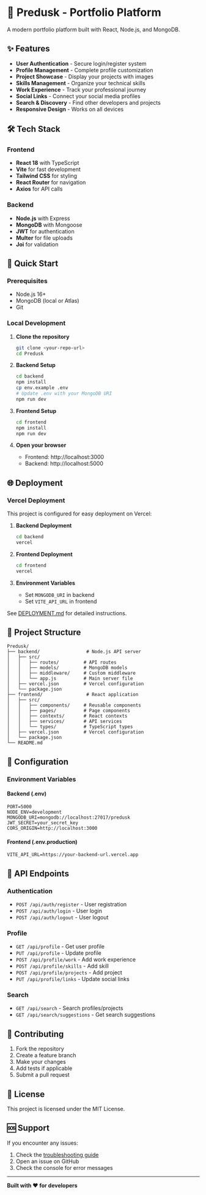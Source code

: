 # 🚀 Predusk - Portfolio Platform

A modern portfolio platform built with React, Node.js, and MongoDB.

## ✨ Features

- **User Authentication** - Secure login/register system
- **Profile Management** - Complete profile customization
- **Project Showcase** - Display your projects with images
- **Skills Management** - Organize your technical skills
- **Work Experience** - Track your professional journey
- **Social Links** - Connect your social media profiles
- **Search & Discovery** - Find other developers and projects
- **Responsive Design** - Works on all devices

## 🛠️ Tech Stack

### Frontend
- **React 18** with TypeScript
- **Vite** for fast development
- **Tailwind CSS** for styling
- **React Router** for navigation
- **Axios** for API calls

### Backend
- **Node.js** with Express
- **MongoDB** with Mongoose
- **JWT** for authentication
- **Multer** for file uploads
- **Joi** for validation

## 🚀 Quick Start

### Prerequisites
- Node.js 16+
- MongoDB (local or Atlas)
- Git

### Local Development

1. **Clone the repository**
   ```bash
   git clone <your-repo-url>
   cd Predusk
   ```

2. **Backend Setup**
   ```bash
   cd backend
   npm install
   cp env.example .env
   # Update .env with your MongoDB URI
   npm run dev
   ```

3. **Frontend Setup**
   ```bash
   cd frontend
   npm install
   npm run dev
   ```

4. **Open your browser**
   - Frontend: http://localhost:3000
   - Backend: http://localhost:5000

## 🌐 Deployment

### Vercel Deployment

This project is configured for easy deployment on Vercel:

1. **Backend Deployment**
   ```bash
   cd backend
   vercel
   ```

2. **Frontend Deployment**
   ```bash
   cd frontend
   vercel
   ```

3. **Environment Variables**
   - Set `MONGODB_URI` in backend
   - Set `VITE_API_URL` in frontend

See [DEPLOYMENT.md](./DEPLOYMENT.md) for detailed instructions.

## 📁 Project Structure

```
Predusk/
├── backend/                 # Node.js API server
│   ├── src/
│   │   ├── routes/         # API routes
│   │   ├── models/         # MongoDB models
│   │   ├── middleware/     # Custom middleware
│   │   └── app.js          # Main server file
│   ├── vercel.json         # Vercel configuration
│   └── package.json
├── frontend/                # React application
│   ├── src/
│   │   ├── components/     # Reusable components
│   │   ├── pages/          # Page components
│   │   ├── contexts/       # React contexts
│   │   ├── services/       # API services
│   │   └── types/          # TypeScript types
│   ├── vercel.json         # Vercel configuration
│   └── package.json
└── README.md
```

## 🔧 Configuration

### Environment Variables

#### Backend (.env)
```env
PORT=5000
NODE_ENV=development
MONGODB_URI=mongodb://localhost:27017/predusk
JWT_SECRET=your_secret_key
CORS_ORIGIN=http://localhost:3000
```

#### Frontend (.env.production)
```env
VITE_API_URL=https://your-backend-url.vercel.app
```

## 📱 API Endpoints

### Authentication
- `POST /api/auth/register` - User registration
- `POST /api/auth/login` - User login
- `POST /api/auth/logout` - User logout

### Profile
- `GET /api/profile` - Get user profile
- `PUT /api/profile` - Update profile
- `POST /api/profile/work` - Add work experience
- `POST /api/profile/skills` - Add skill
- `POST /api/profile/projects` - Add project
- `PUT /api/profile/links` - Update social links

### Search
- `GET /api/search` - Search profiles/projects
- `GET /api/search/suggestions` - Get search suggestions

## 🤝 Contributing

1. Fork the repository
2. Create a feature branch
3. Make your changes
4. Add tests if applicable
5. Submit a pull request

## 📄 License

This project is licensed under the MIT License.

## 🆘 Support

If you encounter any issues:
1. Check the [troubleshooting guide](./DEPLOYMENT.md#troubleshooting)
2. Open an issue on GitHub
3. Check the console for error messages

---

**Built with ❤️ for developers**
